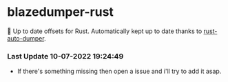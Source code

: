 # blazedumper-rust

🚀 Up to date offsets for Rust. Automatically kept up to date thanks to [rust-auto-dumper](https://github.com/Akandesh/rust-auto-dumper).


### Last Update 10-07-2022 19:24:49
- If there's something missing then open a issue and i'll try to add it asap.